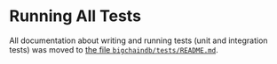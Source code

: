 # Running All Tests

All documentation about writing and running tests (unit and integration tests) was moved to [the file `bigchaindb/tests/README.md`](https://github.com/bigchaindb/bigchaindb/blob/master/tests/README.md).